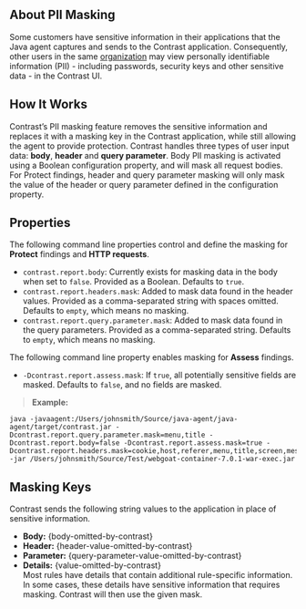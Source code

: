 <!--
title: "PII Masking for Java"
description: "About PII masking properties"
tags: "installation java agent configuration PII masking properties"
-->


## About PII Masking 

Some customers have sensitive information in their applications that the Java agent captures and sends to the Contrast application. Consequently, other users in the same [organization](user-account.html#user-permissions) may view personally identifiable information (PII) - including passwords, security keys and other sensitive data - in the Contrast UI. 

## How It Works

Contrast’s PII masking feature removes the sensitive information and replaces it with a masking key in the Contrast application, while still allowing the agent to provide protection. Contrast handles three types of user input data: **body**, **header** and **query parameter**. Body PII masking is activated using a Boolean configuration property, and will mask all request bodies. For Protect findings, header and query parameter masking will only mask the value of the header or query parameter defined in the configuration property. 

## Properties

The following command line properties control and define the masking for **Protect** findings and **HTTP requests**. 

* `contrast.report.body`: Currently exists for masking data in the body when set to `false`. Provided as a Boolean. Defaults to `true`.
* `contrast.report.headers.mask`: Added to mask data found in the header values. Provided as a comma-separated string with spaces omitted. Defaults to `empty`, which means no masking.
* `contrast.report.query.parameter.mask`: Added to mask data found in the query parameters. Provided as a comma-separated string. Defaults to `empty`, which means no masking.

The following command line property enables masking for **Assess** findings. 

* `-Dcontrast.report.assess.mask`: If `true`, all potentially sensitive fields are masked. Defaults to `false`, and no fields are masked. 

> **Example:** <br> 
 ```
 java -javaagent:/Users/johnsmith/Source/java-agent/java-agent/target/contrast.jar -Dcontrast.report.query.parameter.mask=menu,title -Dcontrast.report.body=false -Dcontrast.report.assess.mask=true -Dcontrast.report.headers.mask=cookie,host,referer,menu,title,screen,message,submit -jar /Users/johnsmith/Source/Test/webgoat-container-7.0.1-war-exec.jar
 ```

## Masking Keys

Contrast sends the following string values to the application in place of sensitive information.

* **Body:** {body-omitted-by-contrast}
* **Header:** {header-value-omitted-by-contrast}
* **Parameter:** {query-parameter-value-omitted-by-contrast}
* **Details:** {value-omitted-by-contrast} <br> 
 Most rules have details that contain additional rule-specific information. In some cases, these details have sensitive information that requires masking. Contrast will then use the given mask.
